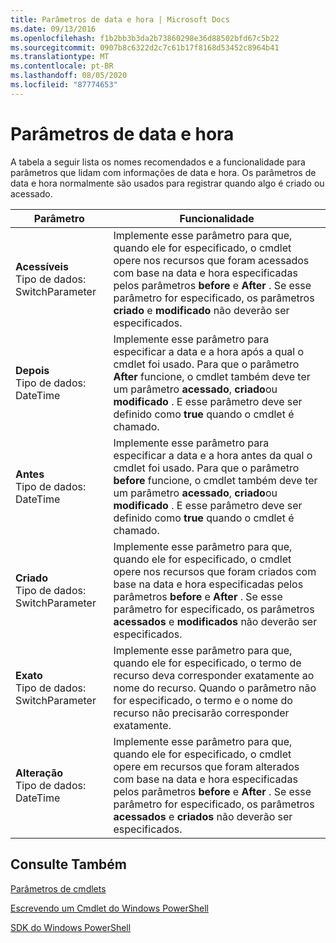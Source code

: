 ```yaml
---
title: Parâmetros de data e hora | Microsoft Docs
ms.date: 09/13/2016
ms.openlocfilehash: f1b2bb3b3da2b73860298e36d88502bfd67c5b22
ms.sourcegitcommit: 0907b8c6322d2c7c61b17f8168d53452c8964b41
ms.translationtype: MT
ms.contentlocale: pt-BR
ms.lasthandoff: 08/05/2020
ms.locfileid: "87774653"
---
```

# <a name="date-and-time-parameters"></a>Parâmetros de data e hora

A tabela a seguir lista os nomes recomendados e a funcionalidade para parâmetros que lidam com informações de data e hora. Os parâmetros de data e hora normalmente são usados para registrar quando algo é criado ou acessado.

|Parâmetro|Funcionalidade|
|---|---|
|**Acessíveis**<br>Tipo de dados: SwitchParameter|Implemente esse parâmetro para que, quando ele for especificado, o cmdlet opere nos recursos que foram acessados com base na data e hora especificadas pelos parâmetros **before** e **After** . Se esse parâmetro for especificado, os parâmetros **criado** e **modificado** não deverão ser especificados.|
|**Depois**<br>Tipo de dados: DateTime|Implemente esse parâmetro para especificar a data e a hora após a qual o cmdlet foi usado. Para que o parâmetro **After** funcione, o cmdlet também deve ter um parâmetro **acessado**, **criado**ou **modificado** . E esse parâmetro deve ser definido como **true** quando o cmdlet é chamado.|
|**Antes**<br>Tipo de dados: DateTime|Implemente esse parâmetro para especificar a data e a hora antes da qual o cmdlet foi usado. Para que o parâmetro **before** funcione, o cmdlet também deve ter um parâmetro **acessado**, **criado**ou **modificado** . E esse parâmetro deve ser definido como **true** quando o cmdlet é chamado.|
|**Criado**<br>Tipo de dados: SwitchParameter|Implemente esse parâmetro para que, quando ele for especificado, o cmdlet opere nos recursos que foram criados com base na data e hora especificadas pelos parâmetros **before** e **After** . Se esse parâmetro for especificado, os parâmetros **acessados** e **modificados** não deverão ser especificados.|
|**Exato**<br>Tipo de dados: SwitchParameter|Implemente esse parâmetro para que, quando ele for especificado, o termo de recurso deva corresponder exatamente ao nome do recurso. Quando o parâmetro não for especificado, o termo e o nome do recurso não precisarão corresponder exatamente.|
|**Alteração**<br>Tipo de dados: DateTime|Implemente esse parâmetro para que, quando ele for especificado, o cmdlet opere em recursos que foram alterados com base na data e hora especificadas pelos parâmetros **before** e **After** . Se esse parâmetro for especificado, os parâmetros **acessados** e **criados** não deverão ser especificados.|
## <a name="see-also"></a>Consulte Também

[Parâmetros de cmdlets](./cmdlet-parameters.md)

[Escrevendo um Cmdlet do Windows PowerShell](./writing-a-windows-powershell-cmdlet.md)

[SDK do Windows PowerShell](../windows-powershell-reference.md)
